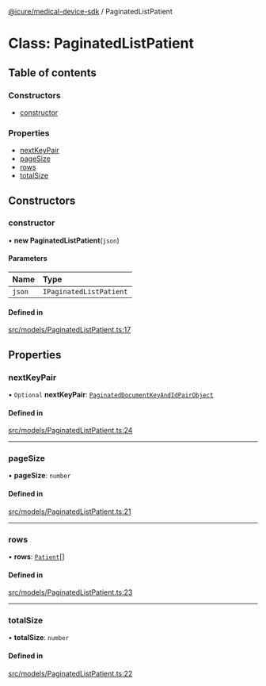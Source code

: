 [@icure/medical-device-sdk](../modules.md) / PaginatedListPatient

# Class: PaginatedListPatient

## Table of contents

### Constructors

- [constructor](PaginatedListPatient.md#constructor)

### Properties

- [nextKeyPair](PaginatedListPatient.md#nextkeypair)
- [pageSize](PaginatedListPatient.md#pagesize)
- [rows](PaginatedListPatient.md#rows)
- [totalSize](PaginatedListPatient.md#totalsize)

## Constructors

### constructor

• **new PaginatedListPatient**(`json`)

#### Parameters

| Name | Type |
| :------ | :------ |
| `json` | `IPaginatedListPatient` |

#### Defined in

[src/models/PaginatedListPatient.ts:17](https://github.com/icure/icure-medical-device-js-sdk/blob/3aae8f0/src/models/PaginatedListPatient.ts#L17)

## Properties

### nextKeyPair

• `Optional` **nextKeyPair**: [`PaginatedDocumentKeyAndIdPairObject`](PaginatedDocumentKeyAndIdPairObject.md)

#### Defined in

[src/models/PaginatedListPatient.ts:24](https://github.com/icure/icure-medical-device-js-sdk/blob/3aae8f0/src/models/PaginatedListPatient.ts#L24)

___

### pageSize

• **pageSize**: `number`

#### Defined in

[src/models/PaginatedListPatient.ts:21](https://github.com/icure/icure-medical-device-js-sdk/blob/3aae8f0/src/models/PaginatedListPatient.ts#L21)

___

### rows

• **rows**: [`Patient`](Patient.md)[]

#### Defined in

[src/models/PaginatedListPatient.ts:23](https://github.com/icure/icure-medical-device-js-sdk/blob/3aae8f0/src/models/PaginatedListPatient.ts#L23)

___

### totalSize

• **totalSize**: `number`

#### Defined in

[src/models/PaginatedListPatient.ts:22](https://github.com/icure/icure-medical-device-js-sdk/blob/3aae8f0/src/models/PaginatedListPatient.ts#L22)
